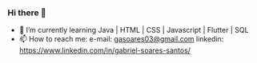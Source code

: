 ### Hi there 👋

- 🌱 I’m currently learning Java | HTML | CSS | Javascript | Flutter | SQL
- 📫 How to reach me: e-mail: gasoares03@gmail.com  linkedin: https://www.linkedin.com/in/gabriel-soares-santos/
